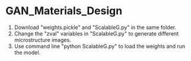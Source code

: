 # GAN_Materials_Design

1. Download "weights.pickle" and "ScalableG.py" in the same folder.
2. Change the "zval" variables in "ScalableG.py" to generate different microstructure images.
3. Use command line "python ScalableG.py" to load the weights and run the model. 
